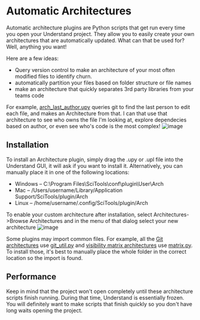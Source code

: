 # Automatic Architectures

Automatic architecture plugins are Python scripts that get run every time you open your Understand project. They allow you to easily create your own architectures that are automatically updated. What can that be used for? Well, anything you want!

Here are a few ideas:
 - Query version control to make an architecture of your most often modified files to identify churn.
 - automatically partition your files based on folder structure or file names
 - make an architecture that quickly separates 3rd party libraries from your teams code

For example, [arch_last_author.upy](https://github.com/stinb/plugins/blob/main/Solutions/git/arch_last_author.upy) queries git to find the last person to edit each file, and makes an Architecture from that. I can that use that architecture to see who owns the file I'm looking at, explore dependecies based on author, or even see who's code is the most complex!
![image](https://user-images.githubusercontent.com/6586272/206825252-1d7c2f5f-038c-4196-874d-e32475e798d0.png)


## Installation
To install an Architecture plugin, simply drag the .upy or .upl file into the Understand GUI, it will ask if you want to install it. Alternatively, you can manually place it in one of the following locations:

- Windows – C:\Program Files\SciTools\conf\plugin\User\Arch
- Mac – /Users/username/Library/Application Support/SciTools/plugin/Arch
- Linux – /home/username/.config/SciTools/plugin/Arch

To enable your custom architecture after installation, select Architectures->Browse Architectures and in the menu of that dialog select your new architecture
![image](https://user-images.githubusercontent.com/6586272/206825152-d6911452-549b-433c-9b51-7cddcb14680d.png)

Some plugins may import common files. For example, all the [Git architectures](https://github.com/stinb/plugins/blob/main/Solutions/git) use [git_util.py](https://github.com/stinb/plugins/blob/main/Solutions/git) and [visibility matrix architectures](https://github.com/stinb/plugins/tree/main/Solutions/visibilityMatrix) use [matrix.py](https://github.com/stinb/plugins/tree/main/Solutions/visibilityMatrix/matrix.py). To install those, it's best to manually place the whole folder in the correct location so the import is found.

## Performance
Keep in mind that the project won't open completely until these architecture scripts finish running. During that time, Understand is essentially frozen. You will definitely want to make scripts that finish quickly so you don't have long waits opening the project.

